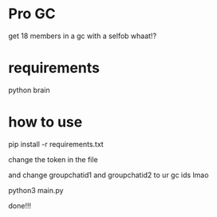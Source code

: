 # Pro GC
get 18 members in a gc with a selfob whaat!?

# requirements
python
brain

# how to use
pip install -r requirements.txt

change the token in the file

and change groupchatid1 and groupchatid2 to ur gc ids lmao

python3 main.py

done!!!
